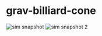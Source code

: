 # grav-billiard-cone

![sim snapshot](https://github.com/swarmalator/grav-billiard-cone/blob/master/images/sim.png)
![sim snapshot 2](https://github.com/swarmalator/grav-billiard-cone/blob/master/images/sim2.png)

